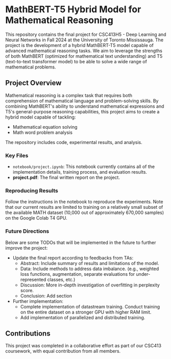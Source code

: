 # MathBERT-T5 Hybrid Model for Mathematical Reasoning

This repository contains the final project for CSC413H5 - Deep Learning and Neural Networks in Fall 2024 at the University of Toronto Mississauga. The project is the development of a hybrid MathBERT-T5 model capable of advanced mathematical reasoning tasks. We aim to leverage the strengths of both MathBERT (optimized for mathematical text understanding) and T5 (text-to-text transformer model) to be able to solve a wide range of mathematical problems.

## Project Overview

Mathematical reasoning is a complex task that requires both comprehension of mathematical language and problem-solving skills. By combining MathBERT's ability to understand mathematical expressions and T5's general-purpose reasoning capabilities, this project aims to create a hybrid model capable of tackling:

- Mathematical equation solving
- Math word problem analysis

The repository includes code, experimental results, and analysis.

### Key Files 
- `notebook/project.ipynb`: This notebook currently contains all of the implementation details, training process, and evaluation results. 
- **project.pdf**: The final written report on the project.

### Reproducing Results
   Follow the instructions in the notebook to reproduce the experiments. Note that our current results are limited to training on a relatively small subset of the available MATH dataset (10,000 out of approximately 670,000 samples) on the Google Colab T4 GPU. 

### Future Directions
   Below are some TODOs that will be implemented in the future to further improve the project:
   - Update the final report according to feedbacks from TAs:
        - Abstract: Include summary of results and limitations of the model.
        - Data: Include methods to address data imbalance. (e.g., weighted loss functions, augmentation, separate evaluations for under-represented classes, etc.)
        - Discussion: More in-depth investigation of overfitting in perplexity score.
        - Conclusion: Add section
   - Further implementation:
        - Complete implementation of datastream training. Conduct training on the entire dataset on a stronger GPU with higher RAM limit.
        - Add implementation of parallelized and distributed training. 

## Contributions

This project was completed in a collaborative effort as part of our CSC413 coursework, with equal contribution from all members.

